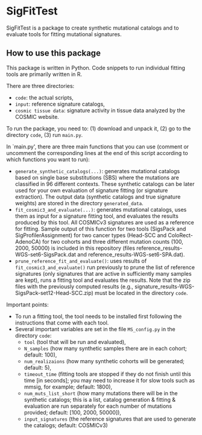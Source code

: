 # SigFitTest
SigFitTest is a package to create synthetic mutational catalogs and to evaluate tools for fitting mutational signatures.


## How to use this package
This package is written in Python. Code snippets to run individual fitting tools are primarily written in R.

There are three directories:
* `code`: the actual scripts,
* `input`: reference signature catalogs,
* `cosmic tissue data`: signature activity in tissue data analyzed by the COSMIC website.

To run the package, you need to: (1) download and unpack it, (2) go to the directory `code`, (3) run `main.py`.

In `main.py', there are three main functions that you can use (comment or uncomment the corresponding lines at the end of this script according to which functions you want to run):
* `generate_synthetic_catalogs(...)`: generates mutational catalogs based on single base substitutions (SBS) where the mutations are classified in 96 different contexts. These synthetic catalogs can be later used for your own evaluation of signature fitting (or signature extraction). The output data (synthetic catalogs and true signature weights) are stored in the directory `generated_data`.
* `fit_cosmic3_and_evaluate(...)`: generates mutational catalogs, uses them as input for a signature fitting tool, and evaluates the results produced by this tool. All COSMICv3 signatures are used as a reference for fitting. Sample output of this function for two tools (SigsPack and SigProfilerAssignment) for two cancer types (Head-SCC and ColoRect-AdenoCA) for two cohorts and three different mutation counts (100, 2000, 50000) is included in this repository (files reference_results-WGS-set6-SigsPack.dat and reference_results-WGS-set6-SPA.dat).
* `prune_reference_fit_and_evaluate()`: uses results of `fit_cosmic3_and_evaluate()` run previously to prune the list of reference signatures (only signatures that are active in sufficiently many samples are kept), runs a fitting tool and evaluates the results. Note that the zip files with the previously computed results (e.g., signature_results-WGS-SigsPack-set12-Head-SCC.zip) must be located in the directory `code`.

Important points:
* To run a fitting tool, the tool needs to be installed first following the instructions that come with each tool.
* Several important variables are set in the file `MS_config.py` in the directory `code`:
  * `tool` (tool that will be run and evaluated),
  * `N_samples` (how many synthetic samples there are in each cohort; default: 100),
  * `num_realizaions` (how many synthetic cohorts will be generated; default: 5),
  * `timeout_time` (fitting tools are stopped if they do not finish until this time [in seconds]; you may need to increase it for slow tools such as mmsig, for example; default: 1800),
  * `num_muts_list_short` (how many mutations there will be in the synthetic catalogs; this is a list, catalog generation & fitting & evaluation are run separately for each number of mutations provided; default: [100, 2000, 50000]),
  * `input_signatures` (the reference signatures that are used to generate the catalogs; default: COSMICv3)
